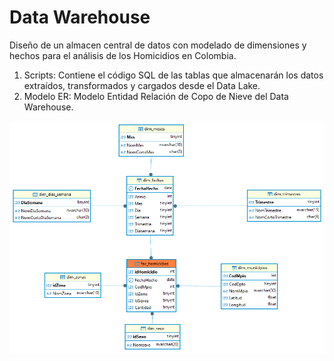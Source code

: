 # Data Warehouse
Diseño de un almacen central de datos con modelado de dimensiones y hechos para el análisis de los Homicidios en Colombia.

1. Scripts: Contiene el código SQL de las tablas que almacenarán los datos extraídos, transformados y cargados desde el Data Lake.
2. Modelo ER: Modelo Entidad Relación de Copo de Nieve del Data Warehouse.
   
![Screenshot of a comment on a GitHub issue showing an image, added in the Markdown, of an Octocat smiling and raising a tentacle.](Diagrama.png)
